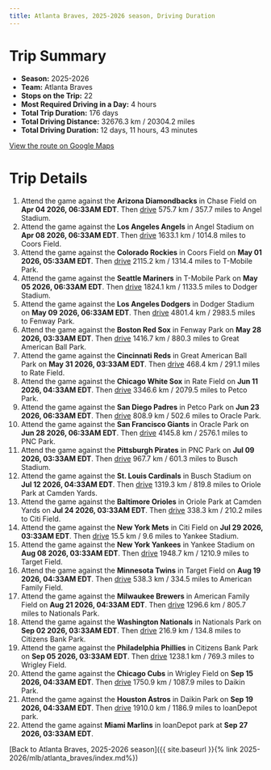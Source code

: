 ```yaml
---
title: Atlanta Braves, 2025-2026 season, Driving Duration
---
```


# Trip Summary
- **Season:** 2025-2026
- **Team:** Atlanta Braves
- **Stops on the Trip:** 22
- **Most Required Driving in a Day:** 4 hours
- **Total Trip Duration:** 176 days
- **Total Driving Distance:** 32676.3 km / 20304.2 miles
- **Total Driving Duration:** 12 days, 11 hours, 43 minutes

[View the route on Google Maps](https://www.google.com/maps/dir/Chase+Field+Phoenix/Angel+Stadium+Anaheim/Coors+Field+Denver/T-Mobile+Park+Seattle/Dodger+Stadium+Los+Angeles/Fenway+Park+Boston/Great+American+Ball+Park+Cincinnati/Rate+Field+Chicago/Petco+Park+San+Diego/Oracle+Park+San+Francisco/PNC+Park+Pittsburgh/Busch+Stadium+St.+Louis/Oriole+Park+at+Camden+Yards+Baltimore/Citi+Field+Flushing/Yankee+Stadium+Bronx/Target+Field+Minneapolis/American+Family+Field+Milwaukee/Nationals+Park+Washington/Citizens+Bank+Park+Philadelphia/Wrigley+Field+Chicago/Daikin+Park+Houston/loanDepot+park+Miami)

# Trip Details
1. Attend the game against the **Arizona Diamondbacks** in Chase Field on **Apr 04 2026, 06:33AM EDT**. Then [drive](https://www.google.com/maps/dir/Chase+Field+Phoenix/Angel+Stadium+Anaheim) 575.7 km / 357.7 miles to Angel Stadium.
2. Attend the game against the **Los Angeles Angels** in Angel Stadium on **Apr 08 2026, 06:33AM EDT**. Then [drive](https://www.google.com/maps/dir/Angel+Stadium+Anaheim/Coors+Field+Denver) 1633.1 km / 1014.8 miles to Coors Field.
3. Attend the game against the **Colorado Rockies** in Coors Field on **May 01 2026, 05:33AM EDT**. Then [drive](https://www.google.com/maps/dir/Coors+Field+Denver/T-Mobile+Park+Seattle) 2115.2 km / 1314.4 miles to T-Mobile Park.
4. Attend the game against the **Seattle Mariners** in T-Mobile Park on **May 05 2026, 06:33AM EDT**. Then [drive](https://www.google.com/maps/dir/T-Mobile+Park+Seattle/Dodger+Stadium+Los+Angeles) 1824.1 km / 1133.5 miles to Dodger Stadium.
5. Attend the game against the **Los Angeles Dodgers** in Dodger Stadium on **May 09 2026, 06:33AM EDT**. Then [drive](https://www.google.com/maps/dir/Dodger+Stadium+Los+Angeles/Fenway+Park+Boston) 4801.4 km / 2983.5 miles to Fenway Park.
6. Attend the game against the **Boston Red Sox** in Fenway Park on **May 28 2026, 03:33AM EDT**. Then [drive](https://www.google.com/maps/dir/Fenway+Park+Boston/Great+American+Ball+Park+Cincinnati) 1416.7 km / 880.3 miles to Great American Ball Park.
7. Attend the game against the **Cincinnati Reds** in Great American Ball Park on **May 31 2026, 03:33AM EDT**. Then [drive](https://www.google.com/maps/dir/Great+American+Ball+Park+Cincinnati/Rate+Field+Chicago) 468.4 km / 291.1 miles to Rate Field.
8. Attend the game against the **Chicago White Sox** in Rate Field on **Jun 11 2026, 04:33AM EDT**. Then [drive](https://www.google.com/maps/dir/Rate+Field+Chicago/Petco+Park+San+Diego) 3346.6 km / 2079.5 miles to Petco Park.
9. Attend the game against the **San Diego Padres** in Petco Park on **Jun 23 2026, 06:33AM EDT**. Then [drive](https://www.google.com/maps/dir/Petco+Park+San+Diego/Oracle+Park+San+Francisco) 808.9 km / 502.6 miles to Oracle Park.
10. Attend the game against the **San Francisco Giants** in Oracle Park on **Jun 28 2026, 06:33AM EDT**. Then [drive](https://www.google.com/maps/dir/Oracle+Park+San+Francisco/PNC+Park+Pittsburgh) 4145.8 km / 2576.1 miles to PNC Park.
11. Attend the game against the **Pittsburgh Pirates** in PNC Park on **Jul 09 2026, 03:33AM EDT**. Then [drive](https://www.google.com/maps/dir/PNC+Park+Pittsburgh/Busch+Stadium+St.+Louis) 967.7 km / 601.3 miles to Busch Stadium.
12. Attend the game against the **St. Louis Cardinals** in Busch Stadium on **Jul 12 2026, 04:33AM EDT**. Then [drive](https://www.google.com/maps/dir/Busch+Stadium+St.+Louis/Oriole+Park+at+Camden+Yards+Baltimore) 1319.3 km / 819.8 miles to Oriole Park at Camden Yards.
13. Attend the game against the **Baltimore Orioles** in Oriole Park at Camden Yards on **Jul 24 2026, 03:33AM EDT**. Then [drive](https://www.google.com/maps/dir/Oriole+Park+at+Camden+Yards+Baltimore/Citi+Field+Flushing) 338.3 km / 210.2 miles to Citi Field.
14. Attend the game against the **New York Mets** in Citi Field on **Jul 29 2026, 03:33AM EDT**. Then [drive](https://www.google.com/maps/dir/Citi+Field+Flushing/Yankee+Stadium+Bronx) 15.5 km / 9.6 miles to Yankee Stadium.
15. Attend the game against the **New York Yankees** in Yankee Stadium on **Aug 08 2026, 03:33AM EDT**. Then [drive](https://www.google.com/maps/dir/Yankee+Stadium+Bronx/Target+Field+Minneapolis) 1948.7 km / 1210.9 miles to Target Field.
16. Attend the game against the **Minnesota Twins** in Target Field on **Aug 19 2026, 04:33AM EDT**. Then [drive](https://www.google.com/maps/dir/Target+Field+Minneapolis/American+Family+Field+Milwaukee) 538.3 km / 334.5 miles to American Family Field.
17. Attend the game against the **Milwaukee Brewers** in American Family Field on **Aug 21 2026, 04:33AM EDT**. Then [drive](https://www.google.com/maps/dir/American+Family+Field+Milwaukee/Nationals+Park+Washington) 1296.6 km / 805.7 miles to Nationals Park.
18. Attend the game against the **Washington Nationals** in Nationals Park on **Sep 02 2026, 03:33AM EDT**. Then [drive](https://www.google.com/maps/dir/Nationals+Park+Washington/Citizens+Bank+Park+Philadelphia) 216.9 km / 134.8 miles to Citizens Bank Park.
19. Attend the game against the **Philadelphia Phillies** in Citizens Bank Park on **Sep 05 2026, 03:33AM EDT**. Then [drive](https://www.google.com/maps/dir/Citizens+Bank+Park+Philadelphia/Wrigley+Field+Chicago) 1238.1 km / 769.3 miles to Wrigley Field.
20. Attend the game against the **Chicago Cubs** in Wrigley Field on **Sep 15 2026, 04:33AM EDT**. Then [drive](https://www.google.com/maps/dir/Wrigley+Field+Chicago/Daikin+Park+Houston) 1750.9 km / 1087.9 miles to Daikin Park.
21. Attend the game against the **Houston Astros** in Daikin Park on **Sep 19 2026, 04:33AM EDT**. Then [drive](https://www.google.com/maps/dir/Daikin+Park+Houston/loanDepot+park+Miami) 1910.0 km / 1186.9 miles to loanDepot park.
22. Attend the game against **Miami Marlins** in loanDepot park at **Sep 27 2026, 03:33AM EDT**.

[Back to Atlanta Braves, 2025-2026 season]({{ site.baseurl }}{% link 2025-2026/mlb/atlanta_braves/index.md%})
